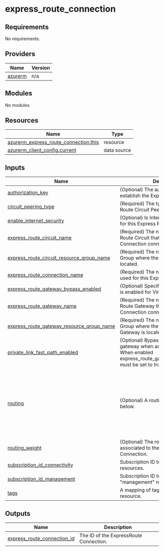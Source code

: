 # express_route_connection

<!-- BEGINNING OF PRE-COMMIT-TERRAFORM DOCS HOOK -->
## Requirements

No requirements.

## Providers

| Name | Version |
|------|---------|
| <a name="provider_azurerm"></a> [azurerm](#provider\_azurerm) | n/a |

## Modules

No modules.

## Resources

| Name | Type |
|------|------|
| [azurerm_express_route_connection.this](https://registry.terraform.io/providers/hashicorp/azurerm/latest/docs/resources/express_route_connection) | resource |
| [azurerm_client_config.current](https://registry.terraform.io/providers/hashicorp/azurerm/latest/docs/data-sources/client_config) | data source |

## Inputs

| Name | Description | Type | Default | Required |
|------|-------------|------|---------|:--------:|
| <a name="input_authorization_key"></a> [authorization\_key](#input\_authorization\_key) | (Optional) The authorization key to establish the Express Route Connection. | `string` | `null` | no |
| <a name="input_circuit_peering_type"></a> [circuit\_peering\_type](#input\_circuit\_peering\_type) | (Required) The type of the Express Route Circuit Peering. | `string` | n/a | yes |
| <a name="input_enable_internet_security"></a> [enable\_internet\_security](#input\_enable\_internet\_security) | (Optional) Is Internet security enabled for this Express Route Connection? | `bool` | `null` | no |
| <a name="input_express_route_circuit_name"></a> [express\_route\_circuit\_name](#input\_express\_route\_circuit\_name) | (Required) The name of the Express Route Circuit that this Express Route Connection connects with. | `string` | n/a | yes |
| <a name="input_express_route_circuit_resource_group_name"></a> [express\_route\_circuit\_resource\_group\_name](#input\_express\_route\_circuit\_resource\_group\_name) | (Required) The name of the Resource Group where the Express Route circuit is located. | `string` | n/a | yes |
| <a name="input_express_route_connection_name"></a> [express\_route\_connection\_name](#input\_express\_route\_connection\_name) | (Required) The name which should be used for this Express Route Connection. | `string` | n/a | yes |
| <a name="input_express_route_gateway_bypass_enabled"></a> [express\_route\_gateway\_bypass\_enabled](#input\_express\_route\_gateway\_bypass\_enabled) | (Optional) Specified whether Fast Path is enabled for Virtual Wan Firewall Hub. | `bool` | `false` | no |
| <a name="input_express_route_gateway_name"></a> [express\_route\_gateway\_name](#input\_express\_route\_gateway\_name) | (Required) The name of the Express Route Gateway that this Express Route Connection connects with. | `string` | n/a | yes |
| <a name="input_express_route_gateway_resource_group_name"></a> [express\_route\_gateway\_resource\_group\_name](#input\_express\_route\_gateway\_resource\_group\_name) | (Required) The name of the Resource Group where the Express Route Gateway is located. | `string` | n/a | yes |
| <a name="input_private_link_fast_path_enabled"></a> [private\_link\_fast\_path\_enabled](#input\_private\_link\_fast\_path\_enabled) | (Optional) Bypass the Express Route gateway when accessing private-links. When enabled express\_route\_gateway\_bypass\_enabled must be set to true. | `bool` | `false` | no |
| <a name="input_routing"></a> [routing](#input\_routing) | (Optional) A routing block as defined below. | <pre>object({<br/>    associated_route_table_id = optional(string)<br/>    inbound_route_map_id      = optional(string)<br/>    outbound_route_map_id     = optional(string)<br/>    propagated_route_table = optional(object({<br/>      labels          = optional(list(string))<br/>      route_table_ids = optional(list(string))<br/>    }))<br/>  })</pre> | `null` | no |
| <a name="input_routing_weight"></a> [routing\_weight](#input\_routing\_weight) | (Optional) The routing weight associated to the Express Route Connection. | `number` | `0` | no |
| <a name="input_subscription_id_connectivity"></a> [subscription\_id\_connectivity](#input\_subscription\_id\_connectivity) | Subscription ID to use for "connectivity" resources. | `string` | n/a | yes |
| <a name="input_subscription_id_management"></a> [subscription\_id\_management](#input\_subscription\_id\_management) | Subscription ID to use for "management" resources. | `string` | n/a | yes |
| <a name="input_tags"></a> [tags](#input\_tags) | A mapping of tags to assign to the resource. | `map(string)` | `null` | no |

## Outputs

| Name | Description |
|------|-------------|
| <a name="output_express_route_connection_id"></a> [express\_route\_connection\_id](#output\_express\_route\_connection\_id) | The ID of the ExpressRoute Connection. |
<!-- END OF PRE-COMMIT-TERRAFORM DOCS HOOK -->
